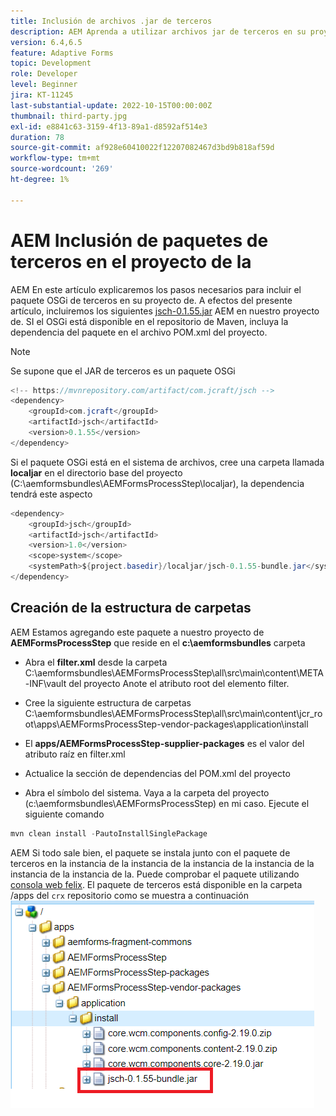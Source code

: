 ```yaml
---
title: Inclusión de archivos .jar de terceros
description: AEM Aprenda a utilizar archivos jar de terceros en su proyecto de
version: 6.4,6.5
feature: Adaptive Forms
topic: Development
role: Developer
level: Beginner
jira: KT-11245
last-substantial-update: 2022-10-15T00:00:00Z
thumbnail: third-party.jpg
exl-id: e8841c63-3159-4f13-89a1-d8592af514e3
duration: 78
source-git-commit: af928e60410022f12207082467d3bd9b818af59d
workflow-type: tm+mt
source-wordcount: '269'
ht-degree: 1%

---
```


# AEM Inclusión de paquetes de terceros en el proyecto de la

AEM En este artículo explicaremos los pasos necesarios para incluir el paquete OSGi de terceros en su proyecto de. A efectos del presente artículo, incluiremos los siguientes [jsch-0.1.55.jar](https://repo1.maven.org/maven2/com/jcraft/jsch/0.1.55/jsch-0.1.55.jar) AEM en nuestro proyecto de.  SI el OSGi está disponible en el repositorio de Maven, incluya la dependencia del paquete en el archivo POM.xml del proyecto.

>[!NOTE]
> Se supone que el JAR de terceros es un paquete OSGi

```java
<!-- https://mvnrepository.com/artifact/com.jcraft/jsch -->
<dependency>
    <groupId>com.jcraft</groupId>
    <artifactId>jsch</artifactId>
    <version>0.1.55</version>
</dependency>
```

Si el paquete OSGi está en el sistema de archivos, cree una carpeta llamada **localjar** en el directorio base del proyecto (C:\aemformsbundles\AEMFormsProcessStep\localjar), la dependencia tendrá este aspecto

```java
<dependency>
    <groupId>jsch</groupId>
    <artifactId>jsch</artifactId>
    <version>1.0</version>
    <scope>system</scope>
    <systemPath>${project.basedir}/localjar/jsch-0.1.55-bundle.jar</systemPath>
</dependency>
```

## Creación de la estructura de carpetas

AEM Estamos agregando este paquete a nuestro proyecto de **AEMFormsProcessStep** que reside en el **c:\aemformsbundles** carpeta

* Abra el **filter.xml** desde la carpeta C:\aemformsbundles\AEMFormsProcessStep\all\src\main\content\META-INF\vault del proyecto Anote el atributo root del elemento filter.

* Cree la siguiente estructura de carpetas C:\aemformsbundles\AEMFormsProcessStep\all\src\main\content\jcr_root\apps\AEMFormsProcessStep-vendor-packages\application\install
* El **apps/AEMFormsProcessStep-supplier-packages** es el valor del atributo raíz en filter.xml
* Actualice la sección de dependencias del POM.xml del proyecto
* Abra el símbolo del sistema. Vaya a la carpeta del proyecto (c:\aemformsbundles\AEMFormsProcessStep) en mi caso. Ejecute el siguiente comando

```java
mvn clean install -PautoInstallSinglePackage
```

AEM Si todo sale bien, el paquete se instala junto con el paquete de terceros en la instancia de la instancia de la instancia de la instancia de la instancia de la instancia de la. Puede comprobar el paquete utilizando [consola web felix](http://localhost:4502/system/console/bundles). El paquete de terceros está disponible en la carpeta /apps del `crx` repositorio como se muestra a continuación
![de terceros](assets/custom-bundle1.png)
